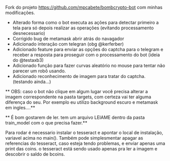 Fork do projeto https://github.com/mpcabete/bombcrypto-bot com minhas modificações.

- Alterado forma como o bot executa as ações para detectar primeiro a tela para só depois realizar as operações (evitando processamento desnecessario)
- Corrigido bug de metamask abrir atrás do navagador
- Adicionado interação com telegran (obg @kerferber)
- Adicionado feature para enviar as opções do captcha para o telegram e receber a resposta para proseguir com o processamento do bot (ideia do @testaxb3)
- Adicionado função para fazer curvas aleatório no mouse para tentar não parecer um robô usando.
- Adicionado reconhecimento de imagem para tratar do captcha. (testando ainda...)

** OBS: caso o bot não clique em algum lugar você precisa alterar a imagem correspondente na pasta targets, com certeza vai ter alguma diferença do seu. Por exemplo eu utilizo background escuro e metamask em ingles....**

** É bom gostarem de ler. tem um arquivo LEIAME dentro da pasta train_model com o que precisa fazer.**

Para rodar é necessario instalar o tesseract e apontar o local de instalação, variavel acima no main(). Também pode simplesmentar apagar as referencias do tesseract, caso esteja tendo problemas, e enviar apenas uma print das coins. o tesseract está sendo usado apenas pra ler a imagem e descobrir o saldo de bcoins.
